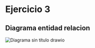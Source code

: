 # Ejercicio 3

## Diagrama entidad relacion

![Diagrama sin título drawio](https://user-images.githubusercontent.com/7455572/232563019-16a30410-64fa-4b60-849d-8e91ed793398.png)

